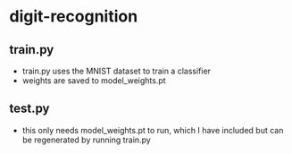 # digit-recognition

## train.py

* train.py uses the MNIST dataset to train a classifier
* weights are saved to model_weights.pt

## test.py

*  this only needs model_weights.pt to run, which I have included but can be regenerated by running train.py
